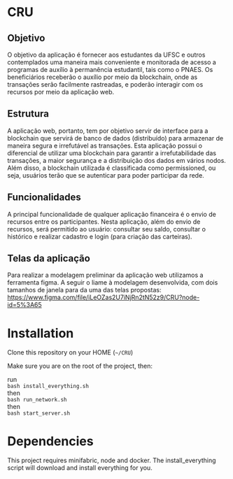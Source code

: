 # CRU
## Objetivo
O objetivo da aplicação é fornecer aos estudantes da UFSC e outros contemplados uma maneira mais conveniente e monitorada de acesso a programas de auxílio à permanência estudantil, tais como o PNAES. Os beneficiários receberão o auxílio por meio da blockchain, onde as transações serão facilmente rastreadas, e poderão interagir com os recursos por meio da aplicação web.
## Estrutura
A aplicação web, portanto, tem por objetivo servir de interface para a blockchain que servirá de banco de dados (distribuído) para armazenar de maneira segura e irrefutável as transações. Esta aplicação possui o diferencial de utilizar uma blockchain para garantir a irrefutabilidade das transações, a maior segurança e a distribuição dos dados em vários nodos. Além disso, a blockchain utilizada é classificada como permissioned, ou seja, usuários terão que se autenticar para poder participar da rede.
## Funcionalidades
A principal funcionalidade de qualquer aplicação financeira é o envio de recursos entre os participantes. Nesta aplicação, além do envio de recursos, será permitido ao usuário: consultar seu saldo, consultar o histórico e realizar cadastro e login (para criação das carteiras).

## Telas da aplicação
Para realizar a modelagem preliminar da aplicação web utilizamos a ferramenta figma. A seguir o liame à modelagem desenvolvida, com dois tamanhos de janela para da uma das telas propostas: https://www.figma.com/file/iLeOZas2U7iNjRn2tN52z9/CRU?node-id=5%3A65


# Installation
Clone this repository on your HOME (```~/CRU```)

Make sure you are on the root of the project, then:

run <br>
    `bash install_everything.sh` <br>
then <br>
    `bash run_network.sh` <br>
then <br>
    `bash start_server.sh` <br>

# Dependencies
This project requires minifabric, node and docker. The install_everything script will download and install everything for you.